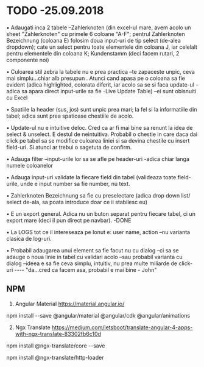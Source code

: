 # TODO -25.09.2018

•	Adaugati inca 2 tabele –Zahlerknoten (din excel-ul mare, avem acolo un sheet "Zahlerknoten" cu primele 6 coloane "A-F"; pentrul Zahlerknoten Bezeichnung (coloana E) folosim doua input-uri de tip select (de-alea dropdown); cate un select pentru toate elementele din coloana J, iar celelalt pentru elementele din coloana K; Kundenstamm (deci facem rutari, 2 componente noi)

•	Culoarea stil zebra la tabele nu e prea practica –te zapaceste unpic, ceva mai simplu...chiar alb presupun . Atunci cand apasa pe o coloana sa fie evident (adica highlighted, colorata diferit, iar acolo sa se si faca update-ul -adica sa apara direct input-urile sa fie -Live Update Table) –ei sunt obisnuiti cu Excel

•	Spatiile la header (sus, jos) sunt unpic prea mari; la fel si la informatiile din tabel; adica sunt prea spatioase chestiile de acolo.

•	Update-ul nu e intuitive deloc. Cred ca ar fi mai bine sa renunt la idea de select & unselect. E destul de neintuitiva. Probabil o chestie in care daca dai click pe tabel sa se modifice culoarea liniei si sa devina chestile cu insert field-uri. Si atunci ar trebui o sagetuta de confirm.

•	Adauga filter –input-urile lor sa se afle pe header-uri -adica chiar langa numele coloanelor

•	Adauga input-uri validate la fiecare field din tabel (valideaza toate field-urile, unde e input number sa fie number, nu text.

•	Zahlerknoten Bezeichnung sa fie cu preselectare (adica drop down list/ select de-ala, sa poata introduce doar ce ii stabilesc eu)

•	E un export general. Adica nu un buton separat pentru fiecare tabel, ci un export mare (deci il pun direct pe navbar). -DONE

•	La LOGS tot ce il intereseaza pe Ionut e: user name, action –nu varianta clasica de log-uri.

•	Probabil adaugarea unui element sa fie facut nu cu dialog –ci sa se adauge o noua linie in tabel cu validari acolo –sau probabil varianta cu dialog –ideea e sa fie ceva simplu, intuitiv, nu prea multe miliarde de click-uri ---- "da...cred ca facem asa, probabil e mai bine - John"


## NPM
1) Angular Material
https://material.angular.io/

npm install --save @angular/material @angular/cdk @angular/animations

2) Ngx Translate
https://medium.com/letsboot/translate-angular-4-apps-with-ngx-translate-83302fb6c10d

npm install @ngx-translate/core --save

npm install @ngx-translate/http-loader

